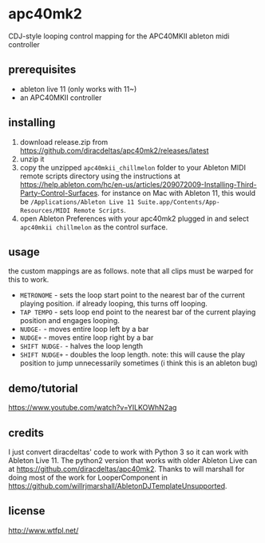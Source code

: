 # apc40mk2

CDJ-style looping control mapping for the APC40MKII ableton midi controller

## prerequisites

* ableton live 11 (only works with 11~)
* an APC40MKII controller

## installing

1. download release.zip from https://github.com/diracdeltas/apc40mk2/releases/latest
2. unzip it
3. copy the unzipped `apc40mkii_chillmelon` folder to your Ableton MIDI remote
   scripts directory using the instructions at
   https://help.ableton.com/hc/en-us/articles/209072009-Installing-Third-Party-Control-Surfaces.
   for instance on Mac with Ableton 11, this would be `/Applications/Ableton
   Live 11 Suite.app/Contents/App-Resources/MIDI Remote Scripts`.
4. open Ableton Preferences with your apc40mk2 plugged in and select `apc40mkii
   chillmelon` as the control surface.

## usage

the custom mappings are as follows. note that all clips must be warped for this
to work.

* `METRONOME` - sets the loop start point to the nearest bar of the current playing position. if already looping, this turns off looping.
* `TAP TEMPO` - sets loop end point to the nearest bar of the current playing position and engages looping.
* `NUDGE-` - moves entire loop left by a bar
* `NUDGE+` - moves entire loop right by a bar
* `SHIFT NUDGE-` - halves the loop length
* `SHIFT NUDGE+` - doubles the loop length. note: this will cause the play position to jump unnecessarily sometimes (i think this is an ableton bug)

## demo/tutorial

https://www.youtube.com/watch?v=YILKOWhN2ag

## credits

I just convert diracdeltas' code to work with Python 3 so it can work with Ableton Live 11. The python2 version that works with older Ableton Live can at https://github.com/diracdeltas/apc40mk2.
Thanks to will marshall for doing most of the work for LooperComponent in https://github.com/willrjmarshall/AbletonDJTemplateUnsupported.

## license

http://www.wtfpl.net/
